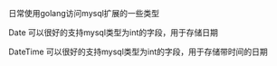 日常使用golang访问mysql扩展的一些类型

Date 可以很好的支持mysql类型为int的字段，用于存储日期

DateTime 可以很好的支持mysql类型为int的字段，用于存储带时间的日期
